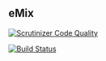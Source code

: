 ## eMix
[![Scrutinizer Code Quality](https://scrutinizer-ci.com/g/jonixj/emix/badges/quality-score.png?b=master)](https://scrutinizer-ci.com/g/jonixj/emix/?branch=master)

[![Build Status](https://travis-ci.org/jonixj/emix.svg?branch=master)](https://travis-ci.org/jonixj/emix)

